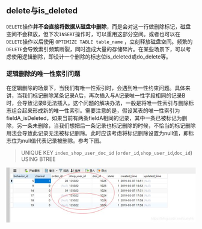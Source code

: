 ## **delete与is_deleted**

`DELETE`操作**并不会直接将数据从磁盘中删除**，而是会对这一行做删除标记，磁盘空间不会释放，但下次`INSERT`操作时，可以重用这部分空间。或者也可以在`DELETE`操作以后使用 `OPTIMIZE TABLE table_name` ，立刻释放磁盘空间。频繁的`DELETE`会导致索引频繁断裂，同时造成大量的存储碎片。在某些场景下，可以考虑使用逻辑删除，即设计一个删除的标志位is_deleted或do_delete等。

### 逻辑删除的唯一性索引问题

在逻辑删除的场景下，当我们有唯一性索引时，会遇到唯一性约束问题。具体来讲，当我们标记删除某条记录A后，再次插入与A记录唯一性字段相同的记录B时，会导致记录B无法插入。这个问题的解决办法，一般是将唯一性索引与删除标志组合起来形成新的唯一性索引。需要注意的是，假设某表的唯一性索引为fieldA_isDeleted，如果当前有两条fieldA相同的记录，其中一条已被标记为删除，另一条未删除，当我们想把后一条记录也标记删除的时候，不恰当的标记删除用法会导致此记录无法被标记删除。此时应该考虑将标记删除设置为null值，即标志位为null值代表记录被删除。参考下图。

> UNIQUE KEY `index_shop_user_doc_id` (`order_id`,`shop_user_id`,`doc_id`) USING BTREE

![img](https://raw.githubusercontent.com/Hxhao2000/ImagesBed/master/Images/70b0afca2475d9b0a9fa5d2a6bcf1c1d.png)
